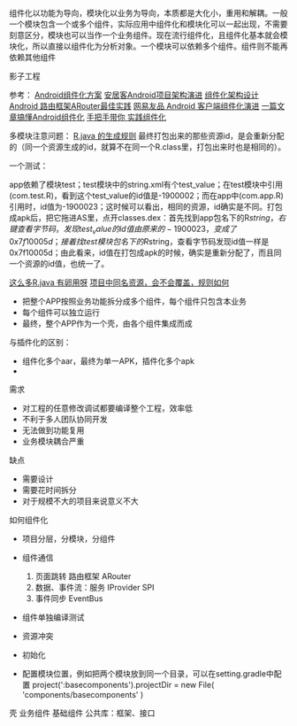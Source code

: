 组件化以功能为导向，模块化以业务为导向，本质都是大化小，重用和解耦。一般一个模块包含一个或多个组件，实际应用中组件化和模块化可以一起出现，不需要刻意区分，模块也可以当作一个业务组件。现在流行组件化，且组件化基本就会模块化，所以直接以组件化为分析对象。一个模块可以依赖多个组件。组件则不能再依赖其他组件

影子工程

参考：
[Android组件化方案](https://blog.csdn.net/guiying712/article/details/55213884)
[安居客Android项目架构演进](https://www.jianshu.com/p/6fcff2abf468)
[组件化架构设计](https://www.jianshu.com/p/06931c9b78dc)
[Android 路由框架ARouter最佳实践](https://blog.csdn.net/zhaoyanjun6/article/details/76165252)
[网易友品 Android 客户端组件化演进](https://mp.weixin.qq.com/s/Xvx8hqjTA21sfaCvGEJSUw)
[一篇文章搞懂Android组件化](https://mp.weixin.qq.com/s/g1XIJ7vPl5yj1_thuV6b9Q)
[手把手带你 实践组件化](https://mp.weixin.qq.com/s/8_8gGpkpO2QFNkWgSRBwIg)

多模块注意问题：
[R.java 的生成规则](https://www.wanandroid.com/wenda/show/9067)
最终打包出来的那些资源id，是会重新分配的（同一个资源生成的id，就算不在同一个R.class里，打包出来时也是相同的）。

一个测试：

app依赖了模块test；test模块中的string.xml有个test_value；在test模块中引用(com.test.R)，看到这个test_value的id值是-1900002；而在app中(com.app.R)引用时，id值为-1900023；这时候可以看出，相同的资源，id确实是不同。打包成apk后，把它拖进AS里，点开classes.dex：首先找到app包名下的R$string，右键查看字节码，发现test_value的id值由原来的-1900023，变成了0x7f10005d；接着找test模块包名下的R$string，查看字节码发现id值一样是0x7f10005d；由此看来，id值在打包成apk的时候，确实是重新分配了，而且同一个资源的id值，也统一了。

[这么多R.java 有卵用呀](https://wanandroid.com/wenda/show/9974)
[项目中同名资源，会不会覆盖，规则如何](https://www.wanandroid.com/wenda/show/9088)

* 把整个APP按照业务功能拆分成多个组件，每个组件只包含本业务
* 每个组件可以独立运行
* 最终，整个APP作为一个壳，由各个组件集成而成

与插件化的区别：
* 组件化多个aar，最终为单一APK，插件化多个apk
* 

需求
* 对工程的任意修改调试都要编译整个工程，效率低
* 不利于多人团队协同开发
* 无法做到功能复用
* 业务模块耦合严重

缺点
* 需要设计
* 需要花时间拆分
* 对于规模不大的项目来说意义不大


如何组件化

* 项目分层，分模块，分组件
* 组件通信 
  1. 页面跳转 路由框架 ARouter
  2. 数据、事件流：服务  IProvider SPI
  3. 事件同步 EventBus

* 组件单独编译测试
* 资源冲突
* 初始化
* 配置模块位置，例如把两个模块放到同一个目录，可以在setting.gradle中配置 project(':basecomponents').projectDir = new File( 'components/basecomponents' )


壳
业务组件
基础组件
公共库：框架、接口